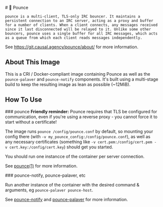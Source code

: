 # 🐾 Pounce

```pounce is a multi-client, TLS-only IRC bouncer. It maintains a persistent connection to an IRC server, acting as a proxy and buffer for a number of clients. When a client connects, any messages received since it last disconnected will be relayed to it. Unlike some other bouncers, pounce uses a single buffer for all IRC messages, which acts as a queue from which each client reads messages independently.```

See https://git.causal.agency/pounce/about/ for more information.

## About This Image

This is a CRI / Docker-compliant image containing Pounce as well as the `pounce-palaver` and `pounce-notify` components. It's built using a multi-stage build to keep the resulting image as lean as possible (~12MiB).

## How To Use

### pounce
**Friendly reminder:** Pounce requires that TLS be configured for communication, even if you're using a reverse proxy - you cannot force it to start without a certificate!

The image runs `pounce /config/pounce.conf` by default, so mounting your config there (with `-v my_pounce_config:/config/pounce.conf`), as well as any necessary certificates (something like `-v cert.pem:/config/cert.pem -v cert.key:/config/cert.key`) should get you started.

You should run one instancce of the container per server connection.

See [pounce(1)](https://git.causal.agency/pounce/about/pounce.1) for more information.

### pounce-notify, pounce-palaver, etc

Run another instance of the container with the desired command & arguments, eg `pounce-palaver pounce-host`.

See [pounce-notify](https://git.causal.agency/pounce/about/pounce-notify.1) and [pounce-palaver](https://git.causal.agency/pounce/about/pounce-notify.1) for more information.